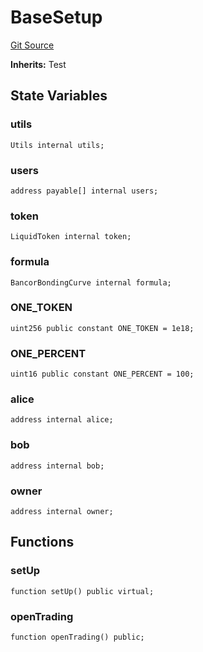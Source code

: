# BaseSetup
[Git Source](https://github.com/DAObox/fantastic-spork/blob/37171c98e431882ac7150395fb59a9c8f7e87ee4/src/test/BaseSetup.t.sol)

**Inherits:**
Test


## State Variables
### utils

```solidity
Utils internal utils;
```


### users

```solidity
address payable[] internal users;
```


### token

```solidity
LiquidToken internal token;
```


### formula

```solidity
BancorBondingCurve internal formula;
```


### ONE_TOKEN

```solidity
uint256 public constant ONE_TOKEN = 1e18;
```


### ONE_PERCENT

```solidity
uint16 public constant ONE_PERCENT = 100;
```


### alice

```solidity
address internal alice;
```


### bob

```solidity
address internal bob;
```


### owner

```solidity
address internal owner;
```


## Functions
### setUp


```solidity
function setUp() public virtual;
```

### openTrading


```solidity
function openTrading() public;
```

